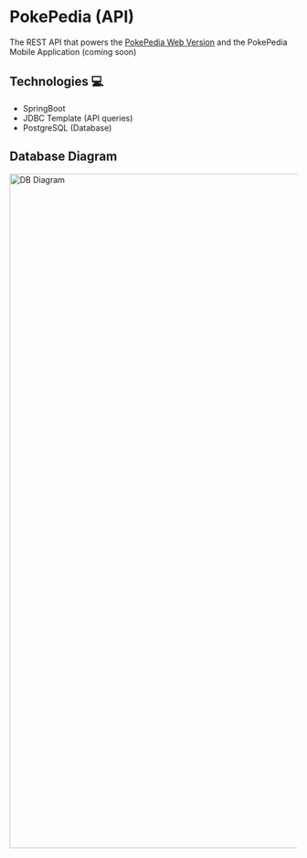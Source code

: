 # PokePedia (API)
The REST API that powers the [PokePedia Web Version](https://github.com/Rishi2804/pokepedia-ui) and the PokePedia Mobile Application (coming soon)

## Technologies 💻
- SpringBoot
- JDBC Template (API queries)
- PostgreSQL (Database)

## Database Diagram
<img width="1181" alt="DB Diagram" src="https://github.com/user-attachments/assets/ecaf4dd7-4b43-4206-bca9-0a49edd776c3" />
